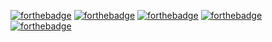[![forthebadge](https://forthebadge.com/images/badges/built-with-wordpress.svg)](https://forthebadge.com)
[![forthebadge](https://forthebadge.com/images/badges/contains-tasty-spaghetti-code.svg)](https://forthebadge.com)
[![forthebadge](https://forthebadge.com/images/badges/it-works-why.svg)](https://forthebadge.com)
[![forthebadge](https://forthebadge.com/images/badges/made-with-swift.svg)](https://forthebadge.com) <br>
[![forthebadge](https://forthebadge.com/images/badges/works-on-my-machine.svg)](https://forthebadge.com)
